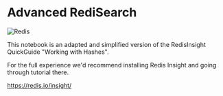# Advanced RediSearch

![Redis](https://redis.io/wp-content/uploads/2024/04/Logotype.svg?auto=webp&quality=85,75&width=120)

This notebook is an adapted and simplified version of the RedisInsight QuickGuide "Working with Hashes".

For the full experience we'd recommend installing Redis Insight and going through tutorial there.

https://redis.io/insight/